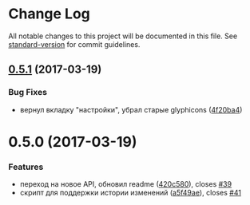 # Change Log

All notable changes to this project will be documented in this file. See [standard-version](https://github.com/conventional-changelog/standard-version) for commit guidelines.

<a name="0.5.1"></a>
## [0.5.1](https://github.com/standy/the-tale-ext/compare/v0.5.0...v0.5.1) (2017-03-19)


### Bug Fixes

* вернул вкладку "настройки", убрал старые glyphicons ([4f20ba4](https://github.com/standy/the-tale-ext/commit/4f20ba4))



<a name="0.5.0"></a>
# 0.5.0 (2017-03-19)


### Features

* переход на новое API, обновил readme ([420c580](https://github.com/standy/the-tale-ext/commit/420c580)), closes [#39](https://github.com/standy/the-tale-ext/issues/39)
* скрипт для поддержки истории изменений ([a5f49ae](https://github.com/standy/the-tale-ext/commit/a5f49ae)), closes [#41](https://github.com/standy/the-tale-ext/issues/41)
